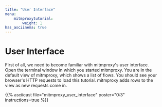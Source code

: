 ```yaml
---
title: "User Interface"
menu:
    mitmproxytutorial:
        weight: 1
has_asciinema: true
---
```


# User Interface

First of all, we need to become familiar with mitmproxy's user interface.
Open the terminal window in which you started mitmproxy.
You are in the default view of mitmproxy, which shows a list of flows.
You should see your browser's HTTP requests to load this tutorial.
mitmproxy adds rows to the view as new requests come in.

{{% asciicast file="mitmproxy_user_interface" poster="0:3" instructions=true %}}
